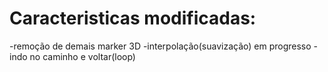 # Caracteristicas modificadas:
-remoção de demais marker 3D
-interpolação(suavização) em progresso
-indo no caminho e voltar(loop)
